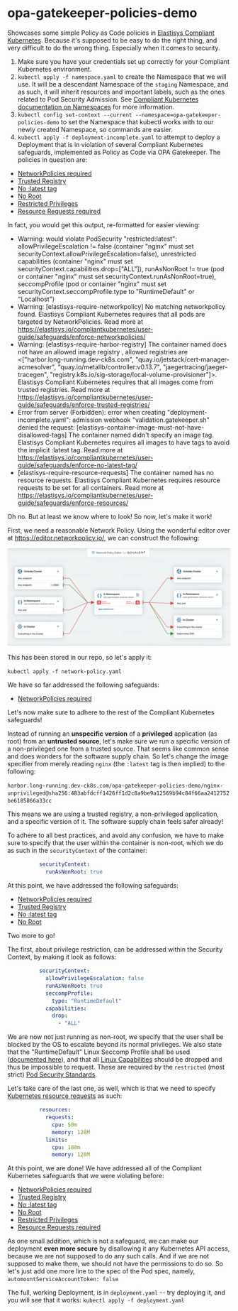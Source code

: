 # opa-gatekeeper-policies-demo

Showcases some simple Policy as Code policies in [Elastisys Compliant Kubernetes](https://elastisys.io/compliantkubernetes/). Because it's supposed to be easy to do the right thing, and very difficult to do the wrong thing. Especially when it comes to security.

1. Make sure you have your credentials set up correctly for your Compliant Kubernetes environment.
1. `kubectl apply -f namespace.yaml` to create the Namespace that we will use. It will be a descendant Namespace of the `staging` Namespace, and as such, it will inherit resources and important labels, such as the ones related to Pod Security Admission. See [Compliant Kubernetes documentation on Namespaces](https://elastisys.io/compliantkubernetes/user-guide/namespaces/) for more information.
1. `kubectl config set-context --current --namespace=opa-gatekeeper-policies-demo` to set the Namespace that kubectl works with to our newly created Namespace, so commands are easier.
1. `kubectl apply -f deployment-incomplete.yaml` to attempt to deploy a Deployment that is in violation of several Compliant Kubernetes safeguards, implemented as Policy as Code via OPA Gatekeeper. The policies in question are:
  - [NetworkPolicies required](https://elastisys.io/compliantkubernetes/user-guide/safeguards/enforce-networkpolicies/)
  - [Trusted Registry](https://elastisys.io/compliantkubernetes/user-guide/safeguards/enforce-trusted-registries/)
  - [No :latest tag](https://elastisys.io/compliantkubernetes/user-guide/safeguards/enforce-no-latest-tag/)
  - [No Root](https://elastisys.io/compliantkubernetes/user-guide/safeguards/enforce-no-root/)
  - [Restricted Privileges](https://elastisys.io/compliantkubernetes/user-guide/safeguards/enforce-podsecuritypolicies/)
  - [Resource Requests required](https://elastisys.io/compliantkubernetes/user-guide/safeguards/enforce-resources/)

In fact, you would get this output, re-formatted for easier viewing:

- Warning: would violate PodSecurity "restricted:latest": allowPrivilegeEscalation != false (container "nginx" must set securityContext.allowPrivilegeEscalation=false), unrestricted capabilities (container "nginx" must set securityContext.capabilities.drop=["ALL"]), runAsNonRoot != true (pod or container "nginx" must set securityContext.runAsNonRoot=true), seccompProfile (pod or container "nginx" must set securityContext.seccompProfile.type to "RuntimeDefault" or "Localhost")
- Warning: [elastisys-require-networkpolicy] No matching networkpolicy found. Elastisys Compliant Kubernetes requires that all pods are targeted by NetworkPolicies. Read more at https://elastisys.io/compliantkubernetes/user-guide/safeguards/enforce-networkpolicies/
- Warning: [elastisys-require-harbor-registry] The container named <nginx> does not have an allowed image registry <nginx>, allowed registries are <["harbor.long-running.dev-ck8s.com", "quay.io/jetstack/cert-manager-acmesolver", "quay.io/metallb/controller:v0.13.7", "jaegertracing/jaeger-tracegen", "registry.k8s.io/sig-storage/local-volume-provisioner"]>. Elastisys Compliant Kubernetes requires that all images come from trusted registries. Read more at https://elastisys.io/compliantkubernetes/user-guide/safeguards/enforce-trusted-registries/
- Error from server (Forbidden): error when creating "deployment-incomplete.yaml": admission webhook "validation.gatekeeper.sh" denied the request: [elastisys-container-image-must-not-have-disallowed-tags] The container named <nginx> didn't specify an image tag. Elastisys Compliant Kubernetes requires all images to have tags to avoid the implicit :latest tag. Read more at https://elastisys.io/compliantkubernetes/user-guide/safeguards/enforce-no-latest-tag/
- [elastisys-require-resource-requests] The container named <nginx> has no resource requests. Elastisys Compliant Kubernetes requires resource requests to be set for all containers. Read more at https://elastisys.io/compliantkubernetes/user-guide/safeguards/enforce-resources/

Oh no. But at least we know where to look! So now, let's make it work!

First, we need a reasonable Network Policy. Using the wonderful editor over at https://editor.networkpolicy.io/, we can construct the following:

![Network Policy](network-policy.png)

This has been stored in our repo, so let's apply it:

`kubectl apply -f network-policy.yaml`

We have so far addressed the following safeguards:

  - [NetworkPolicies required](https://elastisys.io/compliantkubernetes/user-guide/safeguards/enforce-networkpolicies/)

Let's now make sure to adhere to the rest of the Compliant Kubernetes safeguards!

Instead of running an **unspecific version** of a **privileged** application (as root) from an **untrusted source**, let's make sure we run a specific version of a non-privileged one from a trusted source. That seems like common sense and does wonders for the software supply chain. So let's change the image specifier from merely reading `nginx` (the `:latest` tag is then implied) to the following:

`harbor.long-running.dev-ck8s.com/opa-gatekeeper-policies-demo/nginx-unprivileged@sha256:483abfdcff1426ff1d2c8a9be9a12569b94c84f66aa2412752be6185866a33cc`

This means we are using a trusted registry, a non-privileged application, and a specific version of it. The software supply chain feels safer already!

To adhere to all best practices, and avoid any confusion, we have to make sure to specify that the user within the container is non-root, which we do as such in the `securityContext` of the container:

```yaml
          securityContext:
            runAsNonRoot: true
```

At this point, we have addressed the following safeguards:

  - [NetworkPolicies required](https://elastisys.io/compliantkubernetes/user-guide/safeguards/enforce-networkpolicies/)
  - [Trusted Registry](https://elastisys.io/compliantkubernetes/user-guide/safeguards/enforce-trusted-registries/)
  - [No :latest tag](https://elastisys.io/compliantkubernetes/user-guide/safeguards/enforce-no-latest-tag/)
  - [No Root](https://elastisys.io/compliantkubernetes/user-guide/safeguards/enforce-no-root/)

Two more to go!

The first, about privilege restriction, can be addressed within the Security Context, by making it look as follows:

```yaml
          securityContext:
            allowPrivilegeEscalation: false
            runAsNonRoot: true
            seccompProfile:
              type: "RuntimeDefault"
            capabilities:
              drop:
                - "ALL"
```

We are now not just running as non-root, we specify that the user shall be blocked by the OS to escalate beyond its normal privileges. We also state that the "RuntimeDefault" Linux Seccomp Profile shall be used ([documented here](https://docs.docker.com/engine/security/seccomp/)), and that all [Linux Capabilities](https://man7.org/linux/man-pages/man7/capabilities.7.html) should be dropped and thus be impossible to request. These are required by the `restricted` (most strict) [Pod Security Standards](https://kubernetes.io/docs/concepts/security/pod-security-standards/).

Let's take care of the last one, as well, which is that we need to specify [Kubernetes resource requests](https://kubernetes.io/docs/concepts/configuration/manage-resources-containers/) as such:

```yaml
          resources:
            requests:
              cpu: 50m
              memory: 128M
            limits:
              cpu: 100m
              memory: 128M
```

At this point, we are done! We have addressed all of the Compliant Kubernetes safeguards that we were violating before:

  - [NetworkPolicies required](https://elastisys.io/compliantkubernetes/user-guide/safeguards/enforce-networkpolicies/)
  - [Trusted Registry](https://elastisys.io/compliantkubernetes/user-guide/safeguards/enforce-trusted-registries/)
  - [No :latest tag](https://elastisys.io/compliantkubernetes/user-guide/safeguards/enforce-no-latest-tag/)
  - [No Root](https://elastisys.io/compliantkubernetes/user-guide/safeguards/enforce-no-root/)
  - [Restricted Privileges](https://elastisys.io/compliantkubernetes/user-guide/safeguards/enforce-podsecuritypolicies/)
  - [Resource Requests required](https://elastisys.io/compliantkubernetes/user-guide/safeguards/enforce-resources/)

As one small addition, which is not a safeguard, we can make our deployment **even more secure** by disallowing it any Kubernetes API access, because we are not supposed to do any such calls. And if we are not supposed to make them, we should not have the permissions to do so. So let's just add one more line to the spec of the Pod spec, namely, `automountServiceAccountToken: false`

The full, working Deployment, is in `deployment.yaml` -- try deploying it, and you will see that it works: `kubectl apply -f deployment.yaml`
